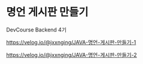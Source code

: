 # 명언 게시판 만들기
DevCourse Backend 4기


https://velog.io/@jxxnging/JAVA-명언-게시판-만들기-1

https://velog.io/@jxxnging/JAVA-명언-게시판-만들기-2